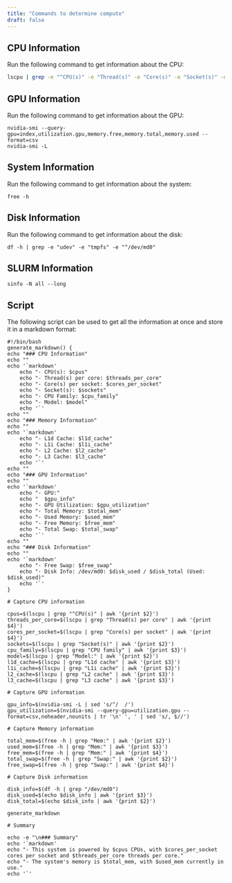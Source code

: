 ```yaml
---
title: "Commands to determine compute"
draft: false
---
```


## CPU Information

Run the following command to get information about the CPU:

```bash
lscpu | grep -e "^CPU(s)" -e "Thread(s)" -e "Core(s)" -e "Socket(s)" -e "^CPU family" -e "Model" -e "Model name" -e "cache"
```

## GPU Information

Run the following command to get information about the GPU:

```
nvidia-smi --query-gpu=index,utilization.gpu,memory.free,memory.total,memory.used --format=csv
nvidia-smi -L
```

## System Information

Run the following command to get information about the system:

```
free -h
```

## Disk Information

Run the following command to get information about the disk:

```
df -h | grep -e "udev" -e "tmpfs" -e "^/dev/md0"
```

## SLURM Information

```
sinfo -N all --long
```

## Script

The following script can be used to get all the information at once and store it in a markdown format:

```
#!/bin/bash
generate_markdown() {
echo "### CPU Information"
echo ""
echo '`markdown'
    echo "- CPU(s): $cpus"
    echo "- Thread(s) per core: $threads_per_core"
    echo "- Core(s) per socket: $cores_per_socket"
    echo "- Socket(s): $sockets"
    echo "- CPU Family: $cpu_family"
    echo "- Model: $model"
    echo '`'
echo ""
echo "### Memory Information"
echo ""
echo '`markdown'
    echo "- L1d Cache: $l1d_cache"
    echo "- L1i Cache: $l1i_cache"
    echo "- L2 Cache: $l2_cache"
    echo "- L3 Cache: $l3_cache"
    echo '`'
echo ""
echo "### GPU Information"
echo ""
echo '`markdown'
    echo "- GPU:"
    echo "  $gpu_info"
    echo "- GPU Utilization: $gpu_utilization"
    echo "- Total Memory: $total_mem"
    echo "- Used Memory: $used_mem"
    echo "- Free Memory: $free_mem"
    echo "- Total Swap: $total_swap"
    echo '`'
echo ""
echo "### Disk Information"
echo ""
echo '`markdown'
    echo "- Free Swap: $free_swap"
    echo "- Disk Info: /dev/md0: $disk_used / $disk_total (Used: $disk_used)"
    echo '`'
}

# Capture CPU information

cpus=$(lscpu | grep "^CPU(s)" | awk '{print $2}')
threads_per_core=$(lscpu | grep "Thread(s) per core" | awk '{print $4}')
cores_per_socket=$(lscpu | grep "Core(s) per socket" | awk '{print $4}')
sockets=$(lscpu | grep "Socket(s)" | awk '{print $2}')
cpu_family=$(lscpu | grep "CPU family" | awk '{print $3}')
model=$(lscpu | grep "Model:" | awk '{print $2}')
l1d_cache=$(lscpu | grep "L1d cache" | awk '{print $3}')
l1i_cache=$(lscpu | grep "L1i cache" | awk '{print $3}')
l2_cache=$(lscpu | grep "L2 cache" | awk '{print $3}')
l3_cache=$(lscpu | grep "L3 cache" | awk '{print $3}')

# Capture GPU information

gpu_info=$(nvidia-smi -L | sed 's/^/  /')
gpu_utilization=$(nvidia-smi --query-gpu=utilization.gpu --format=csv,noheader,nounits | tr '\n' ', ' | sed 's/, $//')

# Capture Memory information

total_mem=$(free -h | grep "Mem:" | awk '{print $2}')
used_mem=$(free -h | grep "Mem:" | awk '{print $3}')
free_mem=$(free -h | grep "Mem:" | awk '{print $4}')
total_swap=$(free -h | grep "Swap:" | awk '{print $2}')
free_swap=$(free -h | grep "Swap:" | awk '{print $4}')

# Capture Disk information

disk_info=$(df -h | grep "/dev/md0")
disk_used=$(echo $disk_info | awk '{print $3}')
disk_total=$(echo $disk_info | awk '{print $2}')

generate_markdown

# Summary

echo -e "\n### Summary"
echo '`markdown'
echo "- This system is powered by $cpus CPUs, with $cores_per_socket cores per socket and $threads_per_core threads per core."
echo "- The system's memory is $total_mem, with $used_mem currently in use."
echo '`'

```
